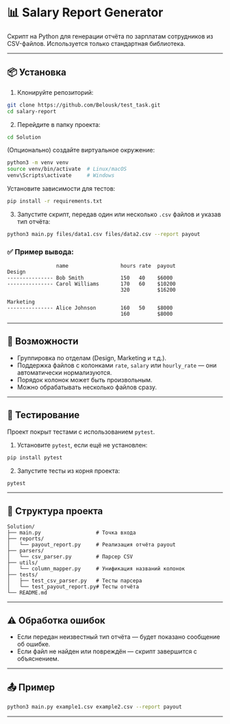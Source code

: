 # 📊 Salary Report Generator

Скрипт на Python для генерации отчёта по зарплатам сотрудников из CSV-файлов. Используется только стандартная библиотека.

---

## 📦 Установка

1. Клонируйте репозиторий:

```bash
git clone https://github.com/Belousk/test_task.git
cd salary-report
```

2. Перейдите в папку проекта:

```bash
cd Solution
```
(Опционально) создайте виртуальное окружение:
```bash
python3 -m venv venv
source venv/bin/activate  # Linux/macOS
venv\Scripts\activate     # Windows
```
Установите зависимости для тестов:
```bash
pip install -r requirements.txt
```

3. Запустите скрипт, передав один или несколько `.csv` файлов и указав тип отчёта:

```bash
python3 main.py files/data1.csv files/data2.csv --report payout
```

### ✅ Пример вывода:

```
                name                 hours rate  payout
Design
--------------- Bob Smith            150   40    $6000
--------------- Carol Williams       170   60    $10200
                                     320         $16200

Marketing
--------------- Alice Johnson        160   50    $8000
                                     160         $8000
```

---

## 📁 Возможности

- Группировка по отделам (Design, Marketing и т.д.).
- Поддержка файлов с колонками `rate`, `salary` или `hourly_rate` — они автоматически нормализуются.
- Порядок колонок может быть произвольным.
- Можно обрабатывать несколько файлов сразу.

---

## 🧪 Тестирование

Проект покрыт тестами с использованием `pytest`.

1. Установите `pytest`, если ещё не установлен:

```bash
pip install pytest
```

2. Запустите тесты из корня проекта:

```bash
pytest
```

---

## 📌 Структура проекта

```
Solution/
├── main.py                  # Точка входа
├── reports/
│   └── payout_report.py     # Реализация отчёта payout
├── parsers/
│   └── csv_parser.py        # Парсер CSV
├── utils/
│   └── column_mapper.py     # Унификация названий колонок
├── tests/
│   ├── test_csv_parser.py   # Тесты парсера
│   └── test_payout_report.py# Тесты отчёта
└── README.md
```

---

## ⚠️ Обработка ошибок

- Если передан неизвестный тип отчёта — будет показано сообщение об ошибке.
- Если файл не найден или повреждён — скрипт завершится с объяснением.

---

## 📤 Пример

```bash
python3 main.py example1.csv example2.csv --report payout
```

---

